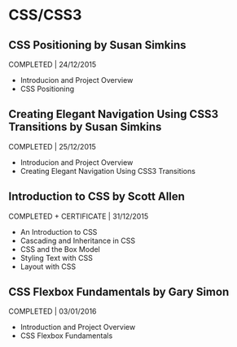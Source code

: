 # CSS/CSS3

## CSS Positioning by Susan Simkins
COMPLETED | 24/12/2015

- Introducion and Project Overview
- CSS Positioning

## Creating Elegant Navigation Using CSS3 Transitions by Susan Simkins
COMPLETED | 25/12/2015

- Introducion and Project Overview
- Creating Elegant Navigation Using CSS3 Transitions

## Introduction to CSS by Scott Allen
COMPLETED + CERTIFICATE | 31/12/2015

- An Introduction to CSS
- Cascading and Inheritance in CSS
- CSS and the Box Model
- Styling Text with CSS
- Layout with CSS

## CSS Flexbox Fundamentals by Gary Simon
COMPLETED | 03/01/2016

- Introduction and Project Overview
- CSS Flexbox Fundamentals
